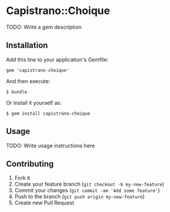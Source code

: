 # Capistrano::Choique

TODO: Write a gem description

## Installation

Add this line to your application's Gemfile:

    gem 'capistrano-choique'

And then execute:

    $ bundle

Or install it yourself as:

    $ gem install capistrano-choique

## Usage

TODO: Write usage instructions here

## Contributing

1. Fork it
2. Create your feature branch (`git checkout -b my-new-feature`)
3. Commit your changes (`git commit -am 'Add some feature'`)
4. Push to the branch (`git push origin my-new-feature`)
5. Create new Pull Request
